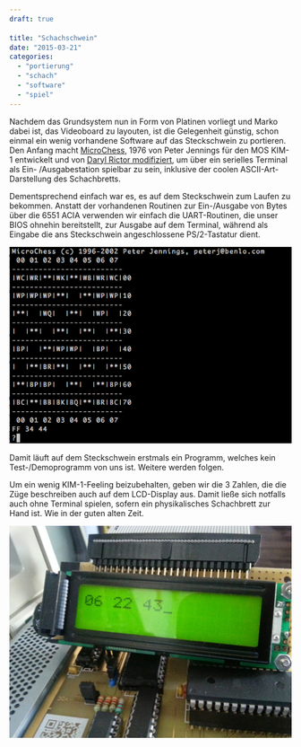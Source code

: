 ```yaml
---
draft: true

title: "Schachschwein"
date: "2015-03-21"
categories: 
  - "portierung"
  - "schach"
  - "software"
  - "spiel"
---
```


Nachdem das Grundsystem nun in Form von Platinen vorliegt und Marko dabei ist, das Videoboard zu layouten, ist die Gelegenheit günstig, schon einmal ein wenig vorhandene Software auf das Steckschwein zu portieren. Den Anfang macht [MicroChess](http://benlo.com/microchess/index.html), 1976 von Peter Jennings für den MOS KIM-1 entwickelt und von [Daryl Rictor modifiziert](http://www.6502.org/source/games/uchess/uchess.htm), um über ein serielles Terminal als Ein- /Ausgabestation spielbar zu sein, inklusive der coolen ASCII-Art-Darstellung des Schachbretts.

Dementsprechend einfach war es, es auf dem Steckschwein zum Laufen zu bekommen. Anstatt der vorhandenen Routinen zur Ein-/Ausgabe von Bytes über die 6551 ACIA verwenden wir einfach die UART-Routinen, die unser BIOS ohnehin bereitstellt, zur Ausgabe auf dem Terminal, während als Eingabe die ans Steckschwein angeschlossene PS/2-Tastatur dient.

![screenshot-2b2015-03-21-2b10-43-401](images/screenshot-2b2015-03-21-2b10-43-401.png)

Damit läuft auf dem Steckschwein erstmals ein Programm, welches kein Test-/Demoprogramm von uns ist. Weitere werden folgen.

Um ein wenig KIM-1-Feeling beizubehalten, geben wir die 3 Zahlen, die die Züge beschreiben auch auf dem LCD-Display aus. Damit ließe sich notfalls auch ohne Terminal spielen, sofern ein physikalisches Schachbrett zur Hand ist. Wie in der guten alten Zeit.

![img_20150321_122156](images/img_20150321_122156.jpg)
